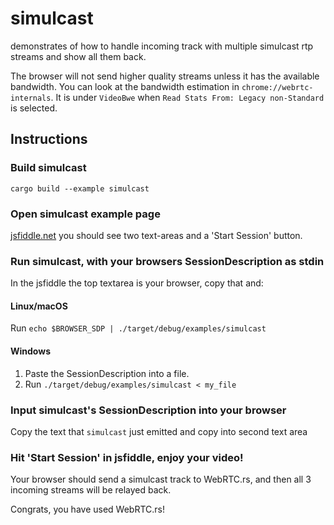# simulcast
demonstrates of how to handle incoming track with multiple simulcast rtp streams and show all them back.

The browser will not send higher quality streams unless it has the available bandwidth. You can look at
the bandwidth estimation in `chrome://webrtc-internals`. It is under `VideoBwe` when `Read Stats From: Legacy non-Standard`
is selected.

## Instructions
### Build simulcast
```shell
cargo build --example simulcast
```

### Open simulcast example page
[jsfiddle.net](https://jsfiddle.net/rxk4bftc) you should see two text-areas and a 'Start Session' button.

### Run simulcast, with your browsers SessionDescription as stdin
In the jsfiddle the top textarea is your browser, copy that and:
#### Linux/macOS
Run `echo $BROWSER_SDP | ./target/debug/examples/simulcast`
#### Windows
1. Paste the SessionDescription into a file.
1. Run `./target/debug/examples/simulcast < my_file`

### Input simulcast's SessionDescription into your browser
Copy the text that `simulcast` just emitted and copy into second text area

### Hit 'Start Session' in jsfiddle, enjoy your video!
Your browser should send a simulcast track to WebRTC.rs, and then all 3 incoming streams will be relayed back.

Congrats, you have used WebRTC.rs!
